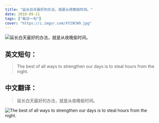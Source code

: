 ```yaml
---
title: "延长白天最好的办法，就是从夜晚偷时间。"
date: 2018-09-11
tags: ["每日一句"]
cover: "https://i.imgur.com/XY29CW9.jpg"
---
```


![延长白天最好的办法，就是从夜晚偷时间。](https://i.imgur.com/zgLU7tr.jpg)

## 英文短句：
> The best of all ways to strengthen our days is to steal hours from the night.

<!--more-->

## 中文翻译：
> 延长白天最好的办法，就是从夜晚偷时间。

![The best of all ways to strengthen our days is to steal hours from the night.](https://i.imgur.com/WBdtXYE.jpg)


